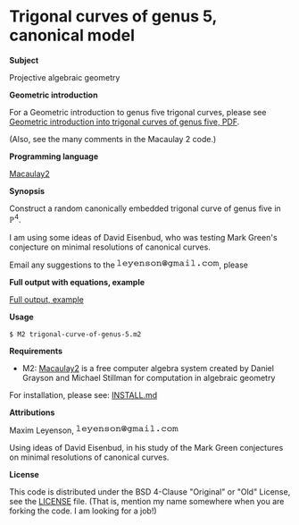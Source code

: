 # Trigonal curves of genus 5, canonical model


**Subject**

Projective algebraic geometry

**Geometric introduction**

For a Geometric introduction to genus five trigonal curves, please see
[Geometric introduction into trigonal curves of genus five, PDF](Geometric-introduction/Geometric-introduction.pdf).

(Also, see the many comments in the Macaulay 2 code.)

**Programming language**

[Macaulay2](https://en.wikipedia.org/wiki/Macaulay2) 


**Synopsis**

Construct a random canonically embedded trigonal curve of genus five in $`\mathbb{P}^4`$.

I am using some ideas of David Eisenbud, who was testing Mark
Green's conjecture on minimal resolutions of canonical curves.

Email any suggestions to the ![email address](images/email-address-image.resample-100.gif), please

**Full output with equations, example**

 [Full output, example](output-example.txt)

**Usage**

```bash
$ M2 trigonal-curve-of-genus-5.m2
```

**Requirements**

   * M2:  [Macaulay2](https://en.wikipedia.org/wiki/Macaulay2) is a free computer algebra system created by Daniel Grayson 
and Michael Stillman for computation in algebraic geometry


For installation, please see: [INSTALL.md](INSTALL.md)


**Attributions**

Maxim Leyenson, ![email address](images/email-address-image.resample-100.gif)

Using ideas of David Eisenbud, in his study of the Mark Green conjectures on minimal resolutions of canonical curves.


**License**

This code is distributed under the BSD 4-Clause "Original" or "Old" License,
see the [LICENSE](BSD-4-Clause.pandoc.md) file. (That is, mention my name somewhere when you are forking the
code. I am looking for a job!)
